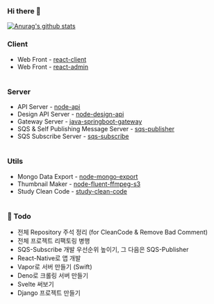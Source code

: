 ### Hi there 👋
<!-- [![Top Langs](https://github-readme-stats.vercel.app/api/top-langs/?username=awakelife93&layout=compact)](https://github.com/anuraghazra/github-readme-stats) -->
[![Anurag's github stats](https://github-readme-stats.vercel.app/api?username=awakelife93&show_icons=true&theme=dark)](https://github.com/anuraghazra/github-readme-stats)

### Client
* Web Front - [react-client](https://github.com/awakelife93/react_client_template)
* Web Front - [react-admin](https://github.com/awakelife93/react_admin_template)
#
### Server
* API Server - [node-api](https://github.com/awakelife93/node_api_server)
* Design API Server - [node-design-api](https://github.com/awakelife93/node_design_server)
* Gateway Server - [java-springboot-gateway](https://github.com/awakelife93/study_spring_boot)
* SQS & Self Publishing Message Server - [sqs-publisher](https://github.com/awakelife93/sqs_publisher)
* SQS Subscribe Server - [sqs-subscribe](https://github.com/awakelife93/sqs_subscribe)
#
### Utils
* Mongo Data Export - [node-mongo-export](https://github.com/awakelife93/mongodb_documents_export)
* Thumbnail Maker - [node-fluent-ffmpeg-s3](https://github.com/awakelife93/thumbnail_maker)
* Study Clean Code - [study-clean-code](https://github.com/awakelife93/clean_code_study)
#
### 🤔 Todo
* 전체 Repository 주석 정리 (for CleanCode & Remove Bad Comment)
* 전체 프로젝트 리팩토링 병행
* SQS-Subscribe 개발 우선순위 높이기, 그 다음은 SQS-Publisher
* React-Native로 앱 개발
* Vapor로 서버 만들기 (Swift)
* Deno로 크롤링 서버 만들기
* Svelte 써보기
* Django 프로젝트 만들기

<!--
**HyunwooP/HyunwooP** is a ✨ _special_ ✨ repository because its `README.md` (this file) appears on your GitHub profile.

Here are some ideas to get you started:

- 🔭 I’m currently working on ...
- 🌱 I’m currently learning ...
- 👯 I’m looking to collaborate on ...
- 🤔 I’m looking for help with ...
- 💬 Ask me about ...
- 📫 How to reach me: ...
- 😄 Pronouns: ...
- ⚡ Fun fact: ...
-->

